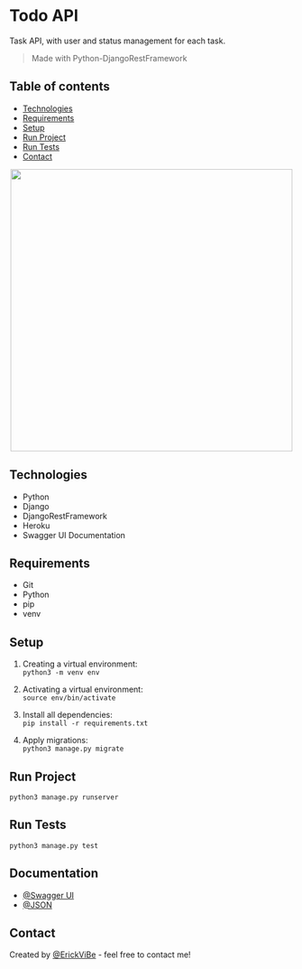 # Todo API
Task API, with user and status management for each task.
> Made with Python-DjangoRestFramework

## Table of contents
* [Technologies](#technologies)
* [Requirements](#requirements)
* [Setup](#setup)
* [Run Project](#run-project)
* [Run Tests](#run-tests)
* [Contact](#contact)

<p align='center'>
  <img src="https://miro.medium.com/max/4000/1*8ygFKYb0Yo6Hc-vnScGA9A.png" width="500" >
</p>

## Technologies
* Python
* Django
* DjangoRestFramework
* Heroku
* Swagger UI Documentation

## Requirements
* Git
* Python
* pip
* venv

## Setup
1. Creating a virtual environment:\
`python3 -m venv env`

2. Activating a virtual environment:\
`source env/bin/activate`

3. Install all dependencies:\
`pip install -r requirements.txt`

4. Apply migrations:\
`python3 manage.py migrate`

## Run Project
`python3 manage.py runserver`

## Run Tests
`python3 manage.py test`

## Documentation
* [@Swagger UI](https://todo-api-vibe.herokuapp.com/docs/)
* [@JSON](https://todo-api-vibe.herokuapp.com/docs.json)

## Contact
Created by [@ErickViBe](https://erickvibeportfolio.web.app/) - feel free to contact me!
